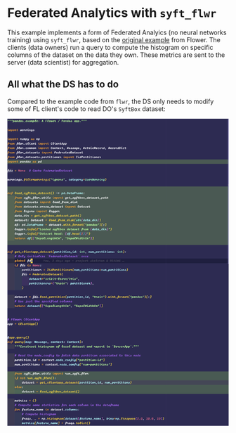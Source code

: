 # Federated Analytics with `syft_flwr`

This example implements a form of Federated Analyics (no neural networks training) using `syft_flwr`, based on the [original example](https://github.com/adap/flower/blob/main/examples/quickstart-pandas/README.md) from Flower.
The clients (data owners) run a query to compute the histogram on specific columns of the dataset on the data they own. These metrics are sent to the server (data scientist) for aggregation.


## All what the DS has to do
Compared to the example code from `flwr`, the DS only needs to modify some of FL client's code
to read DO's `SyftBox` dataset:

![](images/ds_modifications.png)